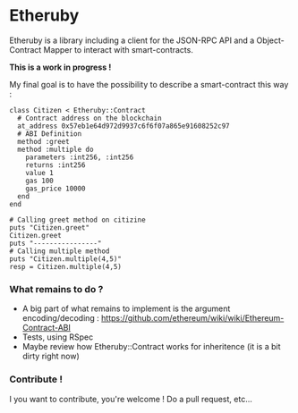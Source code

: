 # Etheruby

Etheruby is a library including a client for the JSON-RPC API and a Object-Contract Mapper to interact with smart-contracts.

**This is a work in progress !**

My final goal is to have the possibility to describe a smart-contract this way :

```
class Citizen < Etheruby::Contract
  # Contract address on the blockchain
  at_address 0x57eb1e64d972d9937c6f6f07a865e91608252c97
  # ABI Definition
  method :greet
  method :multiple do
    parameters :int256, :int256
    returns :int256
    value 1
    gas 100
    gas_price 10000
  end
end

# Calling greet method on citizine
puts "Citizen.greet"
Citizen.greet
puts "----------------"
# Calling multiple method
puts "Citizen.multiple(4,5)"
resp = Citizen.multiple(4,5)
```

### What remains to do ?

 - A big part of what remains to implement is the argument encoding/decoding : https://github.com/ethereum/wiki/wiki/Ethereum-Contract-ABI
 - Tests, using RSpec
 - Maybe review how Etheruby::Contract works for inheritence (it is a bit dirty right now)

### Contribute !

I you want to contribute, you're welcome ! Do a pull request, etc...
